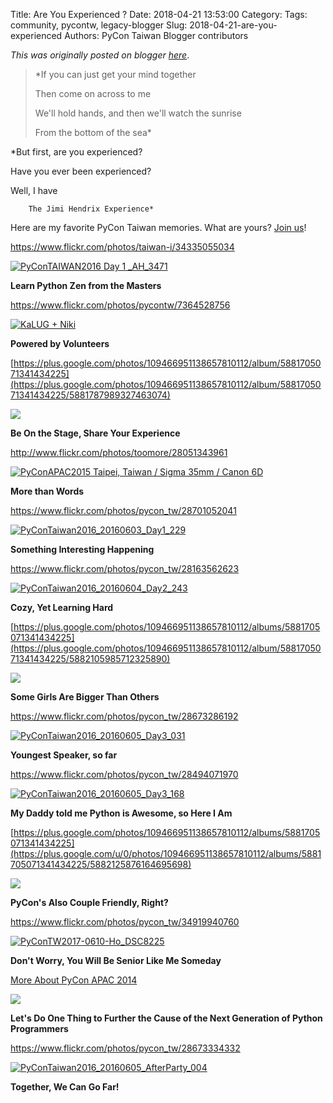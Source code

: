 Title: Are You Experienced ?
Date: 2018-04-21 13:53:00
Category:
Tags: community, pycontw, legacy-blogger
Slug: 2018-04-21-are-you-experienced
Authors: PyCon Taiwan Blogger contributors

*This was originally posted on blogger [here](https://pycontw.blogspot.com/2018/04/are-you-experienced.html)*.

<!--more-->


> *If you can just get your mind together  
>
> Then come on across to me  
>
> We'll hold hands, and then we'll watch the sunrise  
>
> From the bottom of the sea*




*But first, are you experienced?  

Have you ever been experienced?  

Well, I have  


        The Jimi Hendrix Experience*


Here are my favorite PyCon Taiwan memories. What are yours? [Join us](https://pycontw.kktix.cc/events/20180601-individual)!


<https://www.flickr.com/photos/taiwan-i/34335055034>  

[![PyConTAIWAN2016 Day 1 _AH_3471](https://farm5.staticflickr.com/4206/34335055034_c02f8f6268_z.jpg)](https://www.flickr.com/photos/taiwan-i/34335055034/in/photolist-Uj58Du-KNfmCG-JUtAe3-JUHyzx-KpUBtj-KFK4dw-JUHzva-KNfmnw-JUtA7u-JUHycP-KpUCyL-KFK4r7-JUHzFv-KpUD6Y-KpUD5A-KFK55m-KpUANw-JvbgJ9-KJe7g6-JUHxLD-JUHxEg-KpUB9w-KpUAqh-KFK3Yd-KpUE2A-Jvfopz-K1Bp5d-K1BsG3-JvbhXb-Khm8HY-K1BrMh-K1BqG1-Jvbr27-Khmc4A-KjLJGe-KjLKt4-u129zY-224UG62-KJe7Uk-KJe7FK-JvbpWm-u4wD6v-tp8Mkz-KNfmtU-KpUEJC-JUHxYc-u4wA1c-u4osjq-u4oz7o-KNfmPd "PyConTAIWAN2016 Day 1 _AH_3471")  

**Learn Python Zen from the Masters**


<https://www.flickr.com/photos/pycontw/7364528756>  

[![KaLUG + Niki](https://farm8.staticflickr.com/7212/7364528756_40ec3a7332_z.jpg)](https://www.flickr.com/photos/pycontw/7364528756/ "KaLUG + Niki")  

**Powered by Volunteers**


[https://plus.google.com/photos/109466951138657810112/album/5881705071341434225](https://plus.google.com/photos/109466951138657810112/album/5881705071341434225/5881787989327463074)  

![](https://lh3.googleusercontent.com/-rzqs5UbKG98/UaBPA2QFwqI/AAAAAAAAs6A/TYG6Lb2KO1EpouJoiCz8MxEp77OU3Co2QCJkCGAs/w640/IMG_8593.JPG)  

**Be On the Stage, Share Your Experience**


<http://www.flickr.com/photos/toomore/28051343961>  

[![PyConAPAC2015 Taipei, Taiwan / Sigma 35mm / Canon 6D](https://farm8.staticflickr.com/7476/28051343961_66067b6b5e_z.jpg)](https://www.flickr.com/photos/toomore/28051343961 "PyConAPAC2015 Taipei, Taiwan / Sigma 35mm / Canon 6D")  

**More than Words**


<https://www.flickr.com/photos/pycon_tw/28701052041>  

[![PyConTaiwan2016_20160603_Day1_229](https://farm9.staticflickr.com/8758/28701052041_58cf41bf6d_z.jpg)](https://www.flickr.com/photos/pycon_tw/28701052041 "PyConTaiwan2016_20160603_Day1_229")  

**Something Interesting Happening**


<https://www.flickr.com/photos/pycon_tw/28163562623>  

[![PyConTaiwan2016_20160604_Day2_243](https://farm9.staticflickr.com/8048/28163562623_dda4203a9e_z.jpg)](https://www.flickr.com/photos/pycon_tw/28163562623 "PyConTaiwan2016_20160604_Day2_243")  

**Cozy, Yet Learning Hard**


[https://plus.google.com/photos/109466951138657810112/albums/5881705071341434225](https://plus.google.com/photos/109466951138657810112/album/5881705071341434225/5882105985712325890)  

![](https://lh3.googleusercontent.com/-1wbwKHlcnT4/UaFwOrGVBQI/AAAAAAAAtUE/Nfu5CCJ57uELQGIFt_vh_CNSYLr_ZDetgCJkCGAs/w640/IMG_9056.JPG)  

**Some Girls Are Bigger Than Others**


<https://www.flickr.com/photos/pycon_tw/28673286192>  

[![PyConTaiwan2016_20160605_Day3_031](https://farm9.staticflickr.com/8763/28673286192_614dee14e6_z.jpg)](https://www.flickr.com/photos/pycon_tw/28673286192 "PyConTaiwan2016_20160605_Day3_031")  

**Youngest Speaker, so far**


<https://www.flickr.com/photos/pycon_tw/28494071970>  

[![PyConTaiwan2016_20160605_Day3_168](https://farm9.staticflickr.com/8642/28494071970_3b3927413c_z.jpg)](https://www.flickr.com/photos/pycon_tw/28494071970 "PyConTaiwan2016_20160605_Day3_168")  

**My Daddy told me Python is Awesome, so Here I Am**


[https://plus.google.com/photos/109466951138657810112/albums/5881705071341434225](https://plus.google.com/u/0/photos/109466951138657810112/albums/5881705071341434225/5882125876164695698)  

![](https://lh3.googleusercontent.com/-9V5eyylj4w0/UaGCUczuFpI/AAAAAAAAs6A/dBypigwzObo8SMHS9g7B7FaDvh5jSAQ4wCJkCGAs/w640/IMG_9268.JPG)  

**PyCon's Also Couple Friendly, Right?**


<https://www.flickr.com/photos/pycon_tw/34919940760>  

[![PyConTW2017-0610-Ho_DSC8225](https://farm5.staticflickr.com/4198/34919940760_a9471d260e_z.jpg)](https://www.flickr.com/photos/pycon_tw/34919940760 "PyConTW2017-0610-Ho_DSC8225")  

**Don't Worry, You Will Be Senior Like Me Someday**


[More About PyCon APAC 2014](http://marrtw.blogspot.tw/2014/06/pycon-apac-2014-review.html)  

![](https://lh4.googleusercontent.com/-Sv9dbS9d0Cc/U5LJURnH3pI/AAAAAAAADNQ/uBgWkQr4BYk/w640-no/PyConf_Preview_Day2-75.jpg)  

**Let's Do One Thing to Further the Cause of the Next Generation of Python Programmers**


<https://www.flickr.com/photos/pycon_tw/28673334332>  

[![PyConTaiwan2016_20160605_AfterParty_004](https://farm9.staticflickr.com/8560/28673334332_830e3a6a38_z.jpg)](https://www.flickr.com/photos/pycon_tw/28673334332 "PyConTaiwan2016_20160605_AfterParty_004")  

**Together, We Can Go Far!**
